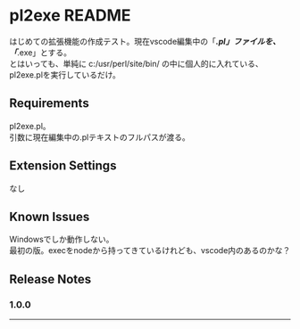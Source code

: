 # pl2exe README

はじめての拡張機能の作成テスト。現在vscode編集中の「***.pl」ファイルを、「***.exe」とする。  
とはいっても、単純に c:/usr/perl/site/bin/ の中に個人的に入れている、pl2exe.plを実行しているだけ。

## Requirements

pl2exe.pl。  
引数に現在編集中の.plテキストのフルパスが渡る。

## Extension Settings

なし

## Known Issues

Windowsでしか動作しない。  
最初の版。execをnodeから持ってきているけれども、vscode内のあるのかな？

## Release Notes

### 1.0.0

-----------------------------------------------------------------------------------------------------------


